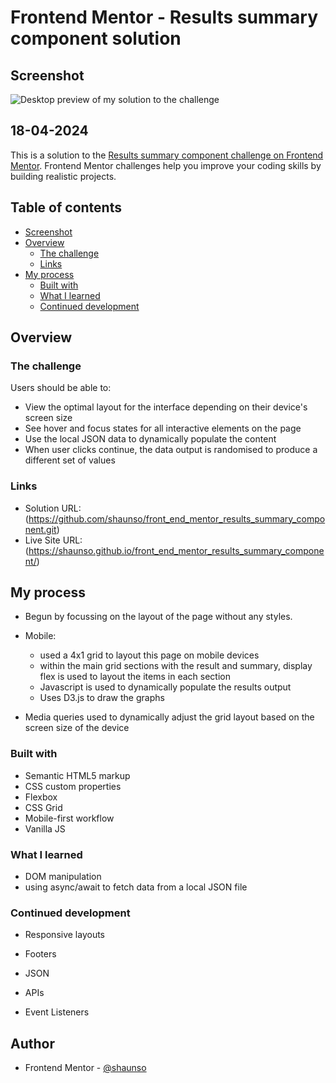 # Frontend Mentor - Results summary component solution

## Screenshot

![Desktop preview of my solution to the challenge](./solution_screenshot.png)

## 18-04-2024

This is a solution to the [Results summary component challenge on Frontend Mentor](https://www.frontendmentor.io/challenges/results-summary-component-CE_K6s0maV). Frontend Mentor challenges help you improve your coding skills by building realistic projects. 

## Table of contents

- [Screenshot](#screenshot)
- [Overview](#overview)
  - [The challenge](#the-challenge)
  - [Links](#links)
- [My process](#my-process)
  - [Built with](#built-with)
  - [What I learned](#what-i-learned)
  - [Continued development](#continued-development)


## Overview

### The challenge

Users should be able to:

- View the optimal layout for the interface depending on their device's screen size
- See hover and focus states for all interactive elements on the page
- Use the local JSON data to dynamically populate the content
- When user clicks continue, the data output is randomised to produce a different set of values



### Links

- Solution URL: (https://github.com/shaunso/front_end_mentor_results_summary_component.git)
- Live Site URL: (https://shaunso.github.io/front_end_mentor_results_summary_component/)

## My process

- Begun by focussing on the layout of the page without any styles.
- Mobile:
    - used a 4x1 grid to layout this page on mobile devices
    - within the main grid sections with the result and summary, display flex is used to layout the items in each section
    - Javascript is used to dynamically populate the results output
    - Uses D3.js to draw the graphs

- Media queries used to dynamically adjust the grid layout based on the screen size of the device

### Built with

- Semantic HTML5 markup
- CSS custom properties
- Flexbox
- CSS Grid
- Mobile-first workflow
- Vanilla JS

### What I learned

- DOM manipulation
- using async/await to fetch data from a local JSON file

### Continued development

- Responsive layouts

- Footers

- JSON

- APIs

- Event Listeners

## Author

- Frontend Mentor - [@shaunso](https://www.frontendmentor.io/profile/shaunso)